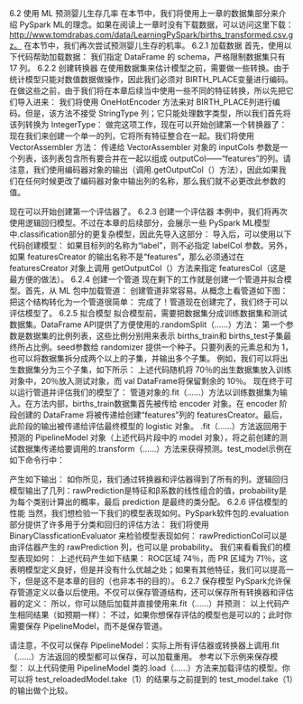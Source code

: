 
6.2 使用 ML 预测婴儿生存几率
在本节中，我们将使用上一章的数据集部分来介绍 PySpark ML的理念。如果在阅读上一章时没有下载数据，可以访问这里下载：http://www.tomdrabas.com/data/LearningPySpark/births_transformed.csv.gz。
在本节中，我们再次尝试预测婴儿生存的机率。
6.2.1 加载数据
首先，使用以下代码帮助加载数据：
我们指定 DataFrame 的 schema，严格限制数据集只有 17 列。
6.2.2 创建转换器
在使用数据集来估计模型之前，需要做一些转换。由于统计模型只能对数值数据做操作，因此我们必须对 BIRTH_PLACE变量进行编码。
在做这些之前，由于我们将在本章后续当中使用一些不同的特征转换，所以先把它们导入进来：
我们将使用 OneHotEncoder 方法来对 BIRTH_PLACE列进行编码。但是，该方法不接受 StringType 列；它只能处理数字类型，所以我们首先将该列转换为 IntegerType：
做完这项工作，现在可以开始创建第一个转换器了：
现在我们来创建一个单一的列，它将所有特征整合在一起。我们将使用 VectorAssembler 方法：
传递给 VectorAssembler 对象的 inputCols 参数是一个列表，该列表包含所有要合并在一起以组成 outputCol——“features”的列。请注意，我们使用编码器对象的输出（调用.getOutputCol（）方法），因此如果我们在任何时候更改了编码器对象中输出列的名称，那么我们就不必更改此参数的值。


现在可以开始创建第一个评估器了。
6.2.3 创建一个评估器
本例中，我们将再次使用逻辑回归模型。不过在本章的后续部分，会展示一些 PySpark ML模型中.classification部分的更复杂模型，因此先导入这部分：
导入后，可以使用以下代码创建模型：
如果目标列的名称为“label”，则不必指定 labelCol 参数。另外，如果 featuresCreator 的输出名称不是“features”，那么必须通过在 featuresCreator 对象上调用 getOutputCol（）方法来指定 featuresCol（这是最方便的做法）。
6.2.4 创建一个管道
现在剩下的工作就是创建一个管道并拟合模型。首先，从 ML 包中加载管道：
创建管道非常容易。从概念上看管道如下图：
把这个结构转化为一个管道很简单：
完成了！管道现在创建完了，我们终于可以评估模型了。
6.2.5 拟合模型
拟合模型前，需要把数据集分成训练数据集和测试数据集。DataFrame API提供了方便使用的.randomSplit（……）方法：
第一个参数是数据集的比例列表，这些比例分别用来表示 births_train和 births_test子集最终所占比例。seed参数给 randomizer 提供一个种子。只要列表的元素总和为 1，也可以将数据集拆分成两个以上的子集，并输出多个子集。
例如，我们可以将出生数据集分为三个子集，如下所示：
上述代码随机将 70％的出生数据集放入训练对象中，20％放入测试对象，而 val DataFrame将保留剩余的 10％。
现在终于可以运行管道并评估我们的模型了：
管道对象的.fit（……）方法以训练数据集为输入。在方法内部，births_train数据集首先被传给 encoder 对象。在 encoder 阶段创建的 DataFrame 将被传递给创建“features”列的 featuresCreator。最后，此阶段的输出被传递给评估最终模型的 logistic 对象。
.fit（……）方法返回用于预测的 PipelineModel 对象（上述代码片段中的 model 对象），将之前创建的测试数据集传递给要调用的.transform（……）方法来获得预测。test_model示例在如下命令行中：


产生如下输出：
如你所见，我们通过转换器和评估器得到了所有的列。逻辑回归模型输出了几列：rawPrediction是特征和β系数的线性组合的值，probability是为每个类别计算出的概率，最后 prediction 是最终的类分配。
6.2.6 评估模型的性能
当然，我们想检验一下我们的模型表现如何。PySpark软件包的.evaluation部分提供了许多用于分类和回归的评估方法：
我们将使用 BinaryClassficationEvaluator 来检验模型表现如何：
rawPredictionCol可以是由评估器产生的 rawPrediction 列，也可以是 probability。
我们来看看我们的模型表现如何：
上述代码产生如下结果：
ROC区域 74％，而 PR 区域为 71％，这表明模型定义良好，但是并没有什么优越之处；如果有其他特征，我们可以提高一下，但是这不是本章的目的（也非本书的目的）。
6.2.7 保存模型
PySpark允许保存管道定义以备以后使用。不仅可以保存管道结构，还可以保存所有转换器和评估器的定义：
所以，你可以随后加载并直接使用来.fit（……）并预测：
以上代码产生相同结果（如预期一样）：
不过，如果你想保存评估的模型也是可以的；此时你需要保存 PipelineModel，而不是保存管道。


请注意，不仅可以保存 PipelineModel：实际上所有评估器或转换器上调用.fit（……）方法返回的模型都可以保存，可以加载重用。
参考以下示例来保存模型：
以上代码使用 PipelineModel 类的.load（……）方法来加载评估的模型。你可以将 test_reloadedModel.take（1）的结果与之前提到的 test_model.take（1）的输出做个比较。
